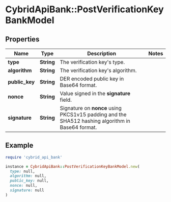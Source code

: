 # CybridApiBank::PostVerificationKeyBankModel

## Properties

| Name | Type | Description | Notes |
| ---- | ---- | ----------- | ----- |
| **type** | **String** | The verification key&#39;s type. |  |
| **algorithm** | **String** | The verification key&#39;s algorithm. |  |
| **public_key** | **String** | DER encoded public key in Base64 format. |  |
| **nonce** | **String** | Value signed in the **signature** field. |  |
| **signature** | **String** | Signature on **nonce** using PKCS1v15 padding and the SHA512 hashing algorithm in Base64 format. |  |

## Example

```ruby
require 'cybrid_api_bank'

instance = CybridApiBank::PostVerificationKeyBankModel.new(
  type: null,
  algorithm: null,
  public_key: null,
  nonce: null,
  signature: null
)
```

